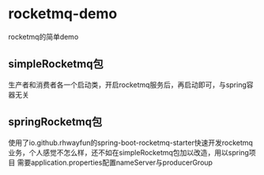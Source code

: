 # rocketmq-demo
rocketmq的简单demo

## simpleRocketmq包
生产者和消费者各一个启动类，开启rocketmq服务后，再启动即可，与spring容器无关

## springRocketmq包
使用了io.github.rhwayfun的spring-boot-rocketmq-starter快速开发rocketmq业务，个人感觉不怎么样，还不如在simpleRocketmq包加以改造，用以spring项目
需要application.properties配置nameServer与producerGroup
